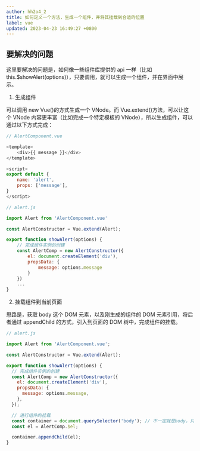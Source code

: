 ```yaml
---
author: hh2o4_2
title: 如何定义一个方法，生成一个组件，并将其挂载到合适的位置
label: vue
updated: 2023-04-23 16:49:27 +0800
---
```


## 要解决的问题

这里要解决的问题是，如何像一些组件库提供的 api 一样（比如 this.$showAlert(options)），只要调用，就可以生成一个组件，并在界面中展示。

1. 生成组件

可以调用 new Vue()的方式生成一个 VNode。而 Vue.extend()方法，可以让这个 VNode 内容更丰富（比如完成一个特定模板的 VNode），所以生成组件，可以通过以下方式完成：

```js
// AlertComponent.vue

<template>
    <div>{{ message }}</div>
</template>

<script>
export default {
    name: 'alert',
    props: ['message'],
}
</script>
```

```js
// alert.js

import Alert from 'AlertComponent.vue'

const AlertConstructor = Vue.extend(Alert);

export function showAlert(options) {
    // 完成组件实例的创建
    const AlertComp = new AlertConstructor({
        el: document.createElement('div'),
        propsData: {
            message: options.message
        }
    })
    ...
}
```

2. 挂载组件到当前页面

思路是，获取 body 这个 DOM 元素，以及刚生成的组件的 DOM 元素引用，将后者通过 appendChild 的方式，引入到页面的 DOM 树中，完成组件的挂载。

```js
// alert.js

import Alert from 'AlertComponent.vue';

const AlertConstructor = Vue.extend(Alert);

export function showAlert(options) {
  // 完成组件实例的创建
  const AlertComp = new AlertConstructor({
    el: document.createElement('div'),
    propsData: {
      message: options.message,
    },
  });

  // 进行组件的挂载
  const container = document.querySelector('body'); // 不一定就是body，只要能获取到DOM元素引用即可
  const el = AlertComp.$el;

  container.appendChild(el);
}
```
